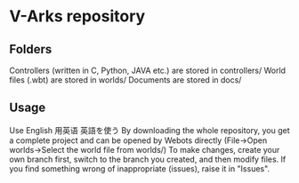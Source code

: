 # V-Arks repository
## Folders
Controllers (written in C, Python, JAVA etc.) are stored in controllers/
World files (.wbt) are stored in worlds/
Documents are stored in docs/

## Usage
Use English 用英语 英語を使う
By downloading the whole repository, you get a complete project and can be opened by Webots directly (File->Open worlds->Select the world file from worlds/)
To make changes, create your own branch first, switch to the branch you created, and then modify files.
If you find something wrong of inappropriate (issues), raise it in "Issues".
